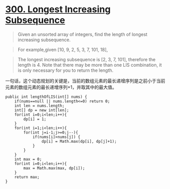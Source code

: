 # [300. Longest Increasing Subsequence](https://leetcode.com/problems/longest-increasing-subsequence/)

> Given an unsorted array of integers, find the length of longest increasing subsequence.

> For example,given [10, 9, 2, 5, 3, 7, 101, 18],

> The longest increasing subsequence is [2, 3, 7, 101], therefore the length is 4. Note that there may be more than one LIS combination, it is only necessary for you to return the length.

一句话，这个动态规划的关键是，当前的数组元素的最长递增序列是之前小于当前元素的数组元素的最长递增序列+1，并取其中的最大值。


	public int lengthOfLIS(int[] nums) {
        if(nums==null || nums.length<=0) return 0;
        int len = nums.length;
        int[] dp = new int[len];
        for(int i=0;i<len;i++){
        	dp[i] = 1;
        }
        for(int i=1;i<len;i++){
        	for(int j=i-1;j>=0;j--){
        		if(nums[i]>nums[j]) {
        			dp[i] = Math.max(dp[i], dp[j]+1);
        		}
        	}
        }
        int max = 0;
        for(int i=0;i<len;i++){
        	max = Math.max(max, dp[i]);
        }
        return max;
    }



